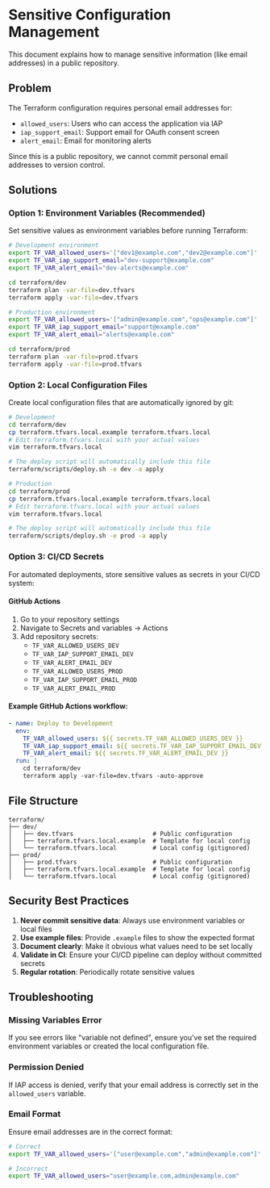 # Sensitive Configuration Management

This document explains how to manage sensitive information (like email addresses) in a public repository.

## Problem

The Terraform configuration requires personal email addresses for:
- `allowed_users`: Users who can access the application via IAP
- `iap_support_email`: Support email for OAuth consent screen
- `alert_email`: Email for monitoring alerts

Since this is a public repository, we cannot commit personal email addresses to version control.

## Solutions

### Option 1: Environment Variables (Recommended)

Set sensitive values as environment variables before running Terraform:

```bash
# Development environment
export TF_VAR_allowed_users='["dev1@example.com","dev2@example.com"]'
export TF_VAR_iap_support_email="dev-support@example.com"
export TF_VAR_alert_email="dev-alerts@example.com"

cd terraform/dev
terraform plan -var-file=dev.tfvars
terraform apply -var-file=dev.tfvars
```

```bash
# Production environment
export TF_VAR_allowed_users='["admin@example.com","ops@example.com"]'
export TF_VAR_iap_support_email="support@example.com"
export TF_VAR_alert_email="alerts@example.com"

cd terraform/prod
terraform plan -var-file=prod.tfvars
terraform apply -var-file=prod.tfvars
```

### Option 2: Local Configuration Files

Create local configuration files that are automatically ignored by git:

```bash
# Development
cd terraform/dev
cp terraform.tfvars.local.example terraform.tfvars.local
# Edit terraform.tfvars.local with your actual values
vim terraform.tfvars.local

# The deploy script will automatically include this file
terraform/scripts/deploy.sh -e dev -a apply
```

```bash
# Production
cd terraform/prod
cp terraform.tfvars.local.example terraform.tfvars.local
# Edit terraform.tfvars.local with your actual values
vim terraform.tfvars.local

# The deploy script will automatically include this file
terraform/scripts/deploy.sh -e prod -a apply
```

### Option 3: CI/CD Secrets

For automated deployments, store sensitive values as secrets in your CI/CD system:

#### GitHub Actions
1. Go to your repository settings
2. Navigate to Secrets and variables → Actions
3. Add repository secrets:
   - `TF_VAR_ALLOWED_USERS_DEV`
   - `TF_VAR_IAP_SUPPORT_EMAIL_DEV`
   - `TF_VAR_ALERT_EMAIL_DEV`
   - `TF_VAR_ALLOWED_USERS_PROD`
   - `TF_VAR_IAP_SUPPORT_EMAIL_PROD`
   - `TF_VAR_ALERT_EMAIL_PROD`

#### Example GitHub Actions workflow:
```yaml
- name: Deploy to Development
  env:
    TF_VAR_allowed_users: ${{ secrets.TF_VAR_ALLOWED_USERS_DEV }}
    TF_VAR_iap_support_email: ${{ secrets.TF_VAR_IAP_SUPPORT_EMAIL_DEV }}
    TF_VAR_alert_email: ${{ secrets.TF_VAR_ALERT_EMAIL_DEV }}
  run: |
    cd terraform/dev
    terraform apply -var-file=dev.tfvars -auto-approve
```

## File Structure

```
terraform/
├── dev/
│   ├── dev.tfvars                      # Public configuration
│   ├── terraform.tfvars.local.example  # Template for local config
│   └── terraform.tfvars.local          # Local config (gitignored)
├── prod/
│   ├── prod.tfvars                     # Public configuration
│   ├── terraform.tfvars.local.example  # Template for local config
│   └── terraform.tfvars.local          # Local config (gitignored)
```

## Security Best Practices

1. **Never commit sensitive data**: Always use environment variables or local files
2. **Use example files**: Provide `.example` files to show the expected format
3. **Document clearly**: Make it obvious what values need to be set locally
4. **Validate in CI**: Ensure your CI/CD pipeline can deploy without committed secrets
5. **Regular rotation**: Periodically rotate sensitive values

## Troubleshooting

### Missing Variables Error
If you see errors like "variable not defined", ensure you've set the required environment variables or created the local configuration file.

### Permission Denied
If IAP access is denied, verify that your email address is correctly set in the `allowed_users` variable.

### Email Format
Ensure email addresses are in the correct format:
```bash
# Correct
export TF_VAR_allowed_users='["user@example.com","admin@example.com"]'

# Incorrect
export TF_VAR_allowed_users="user@example.com,admin@example.com"
```
